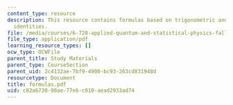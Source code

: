 ```yaml
---
content_type: resource
description: This resource contains formulas based on trigonometric and hyperbolic
  identities.
file: /media/courses/6-728-applied-quantum-and-statistical-physics-fall-2006/c82a673098ae77e6c010aead2933ad74_formulas.pdf
file_type: application/pdf
learning_resource_types: []
ocw_type: OCWFile
parent_title: Study Materials
parent_type: CourseSection
parent_uid: 2c4132ae-7bf9-4900-bc93-263cd831948d
resourcetype: Document
title: formulas.pdf
uid: c82a6730-98ae-77e6-c010-aead2933ad74
---
```

